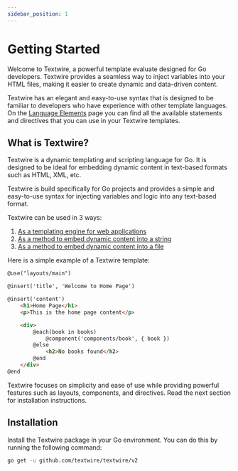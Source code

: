 ```yaml
---
sidebar_position: 1
---
```


# Getting Started

Welcome to Textwire, a powerful template evaluate designed for Go developers. Textwire provides a seamless way to inject variables into your HTML files, making it easier to create dynamic and data-driven content.

Textwire has an elegant and easy-to-use syntax that is designed to be familiar to developers who have experience with other template languages. On the [Language Elements](/docs/v2/language-elements/) page you can find all the available statements and directives that you can use in your Textwire templates.

## What is Textwire?
Textwire is a dynamic templating and scripting language for Go. It is designed to be ideal for embedding dynamic content in text-based formats such as HTML, XML, etc.

Textwire is build specifically for Go projects and provides a simple and easy-to-use syntax for injecting variables and logic into any text-based format.

Textwire can be used in 3 ways:
1. [As a templating engine for web applications](/docs/v2/get-started/template-usage)
2. [As a method to embed dynamic content into a string](/docs/v2/get-started/eval-string)
3. [As a method to embed dynamic content into a file](/docs/v2/get-started/eval-file)

Here is a simple example of a Textwire template:

```html title="home.tw.html"
@use("layouts/main")

@insert('title', 'Welcome to Home Page')

@insert('content')
    <h1>Home Page</h1>
    <p>This is the home page content</p>

    <div>
        @each(book in books)
            @component('components/book', { book })
        @else
            <h2>No books found</h2>
        @end
    </div>
@end
```

Textwire focuses on simplicity and ease of use while providing powerful features such as layouts, components, and directives. Read the next section for installation instructions.

## Installation

Install the Textwire package in your Go environment. You can do this by running the following command:

```bash
go get -u github.com/textwire/textwire/v2
```